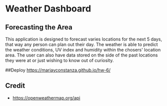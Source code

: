 # Weather Dashboard 

## Forecasting the Area

This application is designed to forecast varies locations for the next 5 days, that way any person can plan out their day. The weather is able to predict the weather conditions, UV index and humidity within the chosers' location area. The user can also have data stored on the side of the past locations they were at or just wishing to know out of curiosity.

##Deploy
https://mariayconstanza.github.io/hw-6/

## Credit
- https://openweathermap.org/api
